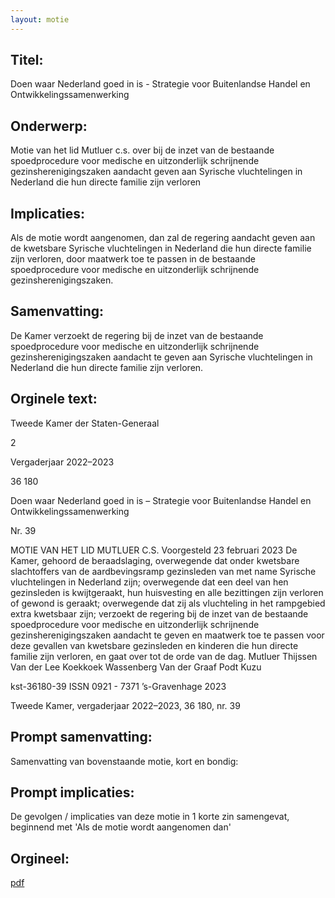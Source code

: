 ```yaml
---
layout: motie
---
```

## Titel:
Doen waar Nederland goed in is - Strategie voor Buitenlandse Handel en Ontwikkelingssamenwerking
## Onderwerp:
Motie van het lid Mutluer c.s. over bij de inzet van de bestaande spoedprocedure voor medische en uitzonderlijk schrijnende gezinsherenigingszaken aandacht geven aan Syrische vluchtelingen in Nederland die hun directe familie zijn verloren
## Implicaties:

Als de motie wordt aangenomen, dan zal de regering aandacht geven aan de kwetsbare Syrische vluchtelingen in Nederland die hun directe familie zijn verloren, door maatwerk toe te passen in de bestaande spoedprocedure voor medische en uitzonderlijk schrijnende gezinsherenigingszaken.
## Samenvatting:

De Kamer verzoekt de regering bij de inzet van de bestaande spoedprocedure voor medische en uitzonderlijk schrijnende gezinsherenigingszaken aandacht te geven aan Syrische vluchtelingen in Nederland die hun directe familie zijn verloren.
## Orginele text:


Tweede Kamer der Staten-Generaal

2

Vergaderjaar 2022–2023

36 180

Doen waar Nederland goed in is – Strategie voor
Buitenlandse Handel en
Ontwikkelingssamenwerking

Nr. 39

MOTIE VAN HET LID MUTLUER C.S.
Voorgesteld 23 februari 2023
De Kamer,
gehoord de beraadslaging,
overwegende dat onder kwetsbare slachtoffers van de aardbevingsramp
gezinsleden van met name Syrische vluchtelingen in Nederland zijn;
overwegende dat een deel van hen gezinsleden is kwijtgeraakt, hun
huisvesting en alle bezittingen zijn verloren of gewond is geraakt;
overwegende dat zij als vluchteling in het rampgebied extra kwetsbaar
zijn;
verzoekt de regering bij de inzet van de bestaande spoedprocedure voor
medische en uitzonderlijk schrijnende gezinsherenigingszaken aandacht te
geven en maatwerk toe te passen voor deze gevallen van kwetsbare
gezinsleden en kinderen die hun directe familie zijn verloren,
en gaat over tot de orde van de dag.
Mutluer
Thijssen
Van der Lee
Koekkoek
Wassenberg
Van der Graaf
Podt
Kuzu

kst-36180-39
ISSN 0921 - 7371
’s-Gravenhage 2023

Tweede Kamer, vergaderjaar 2022–2023, 36 180, nr. 39


## Prompt samenvatting:
Samenvatting van bovenstaande motie, kort en bondig:


## Prompt implicaties:
De gevolgen / implicaties van deze motie in 1 korte zin samengevat, beginnend met 'Als de motie wordt aangenomen dan' 

## Orgineel:
[pdf](https://gegevensmagazijn.tweedekamer.nl/OData/v4/2.0/Document(0e4642c8-8450-40d6-93d7-8d5d83f97b3f)/resource)
